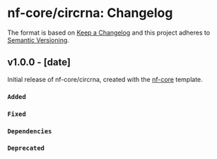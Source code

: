 # nf-core/circrna: Changelog

The format is based on [Keep a Changelog](https://keepachangelog.com/en/1.0.0/)
and this project adheres to [Semantic Versioning](https://semver.org/spec/v2.0.0.html).

## v1.0.0 - [date]

Initial release of nf-core/circrna, created with the [nf-core](https://nf-co.re/) template.

### `Added`

### `Fixed`

### `Dependencies`

### `Deprecated`
